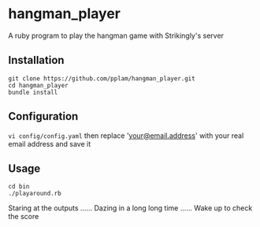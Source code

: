 # hangman_player
A ruby program to play the hangman game with Strikingly's server

## Installation
~~~
git clone https://github.com/pplam/hangman_player.git
cd hangman_player
bundle install
~~~

## Configuration
`vi config/config.yaml`
then replace 'your@email.address' with your real email address and save it

## Usage
~~~
cd bin
./playaround.rb
~~~

Staring at the outputs
......
Dazing in a long long time
......
Wake up to check the score
